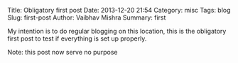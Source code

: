 Title: Obligatory first post
Date: 2013-12-20 21:54
Category: misc
Tags: blog
Slug: first-post
Author: Vaibhav Mishra
Summary: first

My intention is to do regular blogging on this location,
this is the obligatory first post to test if everything
is set up properly.

Note: this post now serve no purpose
